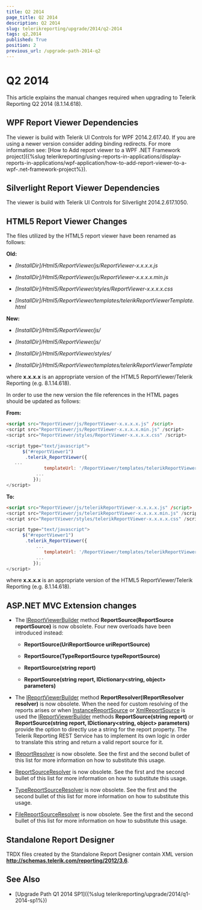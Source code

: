 ```yaml
---
title: Q2 2014
page_title: Q2 2014 
description: Q2 2014
slug: telerikreporting/upgrade/2014/q2-2014
tags: q2,2014
published: True
position: 2
previous_url: /upgrade-path-2014-q2
---
```


# Q2 2014

This article explains the manual changes required when upgrading to Telerik Reporting Q2 2014 (8.1.14.618).

## WPF Report Viewer Dependencies

The viewer is build with Telerik UI Controls for WPF 2014.2.617.40. If you are using a newer version consider adding binding redirects. For more information see: [How to Add report viewer to a WPF .NET Framework project]({%slug telerikreporting/using-reports-in-applications/display-reports-in-applications/wpf-application/how-to-add-report-viewer-to-a-wpf-.net-framework-project%}).

## Silverlight Report Viewer Dependencies

The viewer is build with Telerik UI Controls for Silverlight 2014.2.617.1050. 

## HTML5 Report Viewer Changes

The files utilized by the HTML5 report viewer have been renamed as follows:

__Old:__ 

* *[InstallDir]/Html5/ReportViewer/js/ReportViewer-x.x.x.x.js* 

* *[InstallDir]/Html5/ReportViewer/js/ReportViewer-x.x.x.x.min.js* 

* *[InstallDir]/Html5/ReportViewer/styles/ReportViewer-x.x.x.x.css* 

* *[InstallDir]/Html5/ReportViewer/templates/telerikReportViewerTemplate.html* 

__New:__ 

* *[InstallDir]/Html5/ReportViewer/js/* 

* *[InstallDir]/Html5/ReportViewer/js/* 

* *[InstallDir]/Html5/ReportViewer/styles/* 

* *[InstallDir]/Html5/ReportViewer/templates/telerikReportViewerTemplate* 

where __x.x.x.x__ is an appropriate version of the HTML5 ReportViewer/Telerik Reporting (e.g. 8.1.14.618). 

In order to use the new version the file references in the HTML pages should be updated as follows:

__From:__ 
    
````html
<script src="ReportViewer/js/ReportViewer-x.x.x.x.js" /script>
<script src="ReportViewer/js/ReportViewer-x.x.x.x.min.js" /script>
<script src="ReportViewer/styles/ReportViewer-x.x.x.x.css" /script>
````
````js
<script type="text/javascript">
      $("#reportViewer1")
       .telerik_ReportViewer({
   ...
              templateUrl: '/ReportViewer/templates/telerikReportViewerTemplate.html',
           ...
          });
</script>
````

__To:__ 
    
````html
<script src="ReportViewer/js/telerikReportViewer-x.x.x.x.js" /script>
<script src="ReportViewer/js/telerikReportViewer-x.x.x.x.min.js" /script>
<script src="ReportViewer/styles/telerikReportViewer-x.x.x.x.css" /script>
````
````js
<script type="text/javascript">
      $("#reportViewer1")
       .telerik_ReportViewer({
           ...
              templateUrl: '/ReportViewer/templates/telerikReportViewerTemplate-x.x.x.x.html',
           ...
          });
</script>
````

where __x.x.x.x__ is an appropriate version of the HTML5 ReportViewer/Telerik Reporting (e.g. 8.1.14.618). 

## ASP.NET MVC Extension changes

* The [IReportViewerBuilder](/reporting/api/Telerik.ReportViewer.Mvc.IReportViewerBuilder) method __ReportSource(ReportSource reportSource)__ is now obsolete. Four new overloads have been introduced instead: 

   + __ReportSource(UriReportSource uriReportSource)__ 

   + __ReportSource(TypeReportSource typeReportSource)__ 

   + __ReportSource(string report)__ 

   + __ReportSource(string report, IDictionary\<string, object\> parameters)__ 

* The [IReportViewerBuilder](/reporting/api/Telerik.ReportViewer.Mvc.IReportViewerBuilder) method __ReportResolver(IReportResolver resolver)__ is now obsolete. When the need for custom resolving of the reports arises or when [InstanceReportSource](/reporting/api/Telerik.Reporting.InstanceReportSource) or [XmlReportSource](/reporting/api/Telerik.Reporting.XmlReportSource) is used the [IReportViewerBuilder](/reporting/api/Telerik.ReportViewer.Mvc.IReportViewerBuilder) methods __ReportSource(string report)__ or __ReportSource(string report, IDictionary\<string, object\> parameters)__ provide the option to directly use a string for the report property. The Telerik Reporting REST Service has to implement its own logic in order to translate this string and return a valid report source for it. 

* [IReportResolver](/reporting/api/Telerik.ReportViewer.Mvc.IReportResolver) is now obsolete. See the first and the second bullet of this list for more information on how to substitute this usage. 

* [ReportSourceResolver](/reporting/api/Telerik.ReportViewer.Mvc.ReportSourceResolver) is now obsolete. See the first and the second bullet of this list for more information on how to substitute this usage. 

* [TypeReportSourceResolver](/reporting/api/Telerik.ReportViewer.Mvc.TypeReportSourceResolver) is now obsolete. See the first and the second bullet of this list for more information on how to substitute this usage. 

* [FileReportSourceResolver](/reporting/api/Telerik.ReportViewer.Mvc.FileReportSourceResolver) is now obsolete. See the first and the second bullet of this list for more information on how to substitute this usage. 

## Standalone Report Designer

TRDX files created by the Standalone Report Designer contain XML version __http://schemas.telerik.com/reporting/2012/3.6__. 

## See Also

* [Upgrade Path Q1 2014 SP1]({%slug telerikreporting/upgrade/2014/q1-2014-sp1%})
